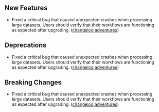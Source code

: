 ## New Features

- Fixed a critical bug that caused unexpected crashes when processing large datasets. Users should verify that their workflows are functioning as expected after upgrading. ([changelog adventures](https://github.com/timflannagan/k8sgateway/pull/2))

## Deprecations

- Fixed a critical bug that caused unexpected crashes when processing large datasets. Users should verify that their workflows are functioning as expected after upgrading. ([changelog adventures](https://github.com/timflannagan/k8sgateway/pull/2))

## Breaking Changes

- Fixed a critical bug that caused unexpected crashes when processing large datasets. Users should verify that their workflows are functioning as expected after upgrading. ([changelog adventures](https://github.com/timflannagan/k8sgateway/pull/2))



